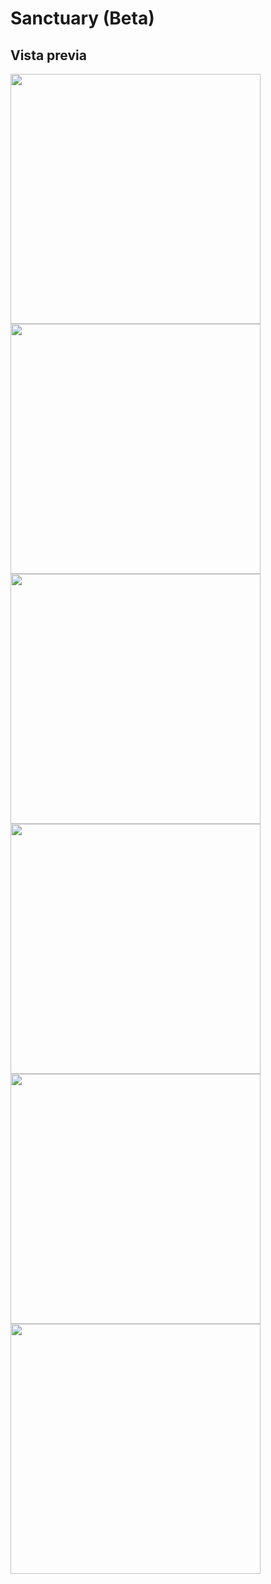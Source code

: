 # Sanctuary (Beta)

## Vista previa
<img src="https://github.com/user-attachments/assets/39ea00ed-49d7-4161-b045-a068f9e9f070" width=400>
<img src="https://github.com/user-attachments/assets/5e235bc0-246f-42b3-a85e-868d323153da" width=400>
<img src="https://github.com/user-attachments/assets/5d3c8aca-416b-439b-9d40-df441b717852" width=400>
<img src="https://github.com/user-attachments/assets/7b702fc2-e0ae-4875-aa82-2aa498dab467" width=400>
<img src="https://github.com/user-attachments/assets/ee20b781-ef32-40cb-a86f-b572fa77b742" width=400>
<img src="https://github.com/user-attachments/assets/1909a361-7cf9-42e8-96aa-a270949e5b70" width=400>
